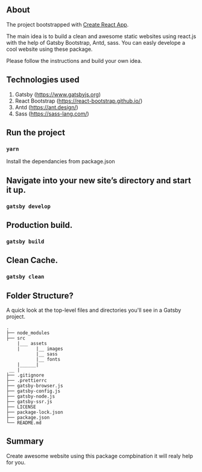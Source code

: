 ## About

The project bootstrapped with [Create React App](https://www.gatsbyjs.org).

The main idea is to build a clean and awesome static websites using react.js with the help of Gatsby Bootstrap, Antd, sass.
You can easly develope a cool website using these package.

Please follow the instructions and build your own idea.

## Technologies used

1. Gatsby (https://www.gatsbyjs.org)
2. React Bootstrap (https://react-bootstrap.github.io/)
3. Antd (https://ant.design/)
4. Sass (https://sass-lang.com/)

## Run the project

### `yarn`

Install the dependancies from package.json

## Navigate into your new site’s directory and start it up.

### `gatsby develop`

## Production build.

### `gatsby build`

## Clean Cache.

### `gatsby clean`

## Folder Structure?

A quick look at the top-level files and directories you'll see in a Gatsby project.

    .
    ├── node_modules
    ├── src
        |___ assets
        |      |__ images
               |__ sass
               |__ fonts
        |______|
     __ |
    ├── .gitignore
    ├── .prettierrc
    ├── gatsby-browser.js
    ├── gatsby-config.js
    ├── gatsby-node.js
    ├── gatsby-ssr.js
    ├── LICENSE
    ├── package-lock.json
    ├── package.json
    └── README.md

## Summary

Create awesome website using this package compbination it will realy help for you.
